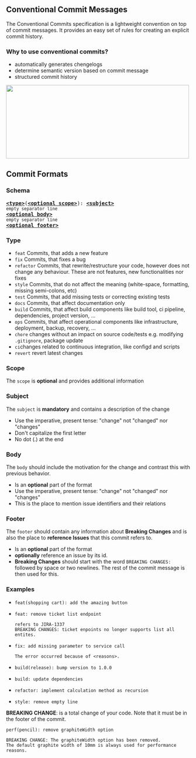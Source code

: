 
## Conventional Commit Messages 

The Conventional Commits specification is a lightweight convention on top of commit messages. It provides an easy set of rules for creating an explicit commit history. 

 ### Why to use conventional commits?
   * automatically generates chengelogs
   * determine semantic version based on commit message
   * structured commit history

<img src="https://miro.medium.com/max/1400/0*rgEpGMRh2i93o54b.jpg" width="500" height="200" />

## Commit Formats

### Schema
<pre>
<b><a href="#types">&lt;type&gt;</a></b></font>(<b><a href="#scopes">&lt;optional scope&gt;</a></b>): <b><a href="#subject">&lt;subject&gt;</a></b>
<sub>empty separator line</sub>
<b><a href="#body">&lt;optional body&gt;</a></b>
<sub>empty separator line</sub>
<b><a href="#footer">&lt;optional footer&gt;</a></b>
</pre>


### Type
* `feat` Commits, that adds a new feature
* `fix` Commits, that fixes a bug
* `refactor` Commits, that rewrite/restructure your code, however does not change any behaviour. These are not features, new functionalities nor fixes
* `style` Commits, that do not affect the meaning (white-space, formatting, missing semi-colons, etc)
* `test` Commits, that add missing tests or correcting existing tests
* `docs` Commits, that affect documentation only
* `build` Commits, that affect build components like build tool, ci pipeline, dependencies, project version, ...
* `ops` Commits, that affect operational components like infrastructure, deployment, backup, recovery, ...
* `chore` changes without an impact on source code/tests e.g. modifying `.gitignore`, package update
* `ci`changes related to continuous integration, like configd and scripts
* `revert` revert latest changes

### Scope
The `scope` is **optional** and provides additional information 

### Subject
The `subject` is **mandatory** and contains a description of the change
* Use the imperative, present tense: "change" not "changed" nor "changes"
* Don't capitalize the first letter
* No dot (.) at the end

### Body
The `body` should include the motivation for the change and contrast this with previous behavior.
* Is an **optional** part of the format
* Use the imperative, present tense: "change" not "changed" nor "changes"
* This is the place to mention issue identifiers and their relations

### Footer
The `footer` should contain any information about **Breaking Changes** and is also the place to **reference Issues** that this commit refers to.
* Is an **optional** part of the format
* **optionally** reference an issue by its id.
* **Breaking Changes** should start with the word `BREAKING CHANGES:` followed by space or two newlines. The rest of the commit message is then used for this.


### Examples
* ```
  feat(shopping cart): add the amazing button
  ```
* ```
  feat: remove ticket list endpoint
  
  refers to JIRA-1337
  BREAKING CHANGES: ticket enpoints no longer supports list all entites.
  ```
* ```
  fix: add missing parameter to service call
  
  The error occurred because of <reasons>.
  ```
* ```
  build(release): bump version to 1.0.0
  ```
* ```
  build: update dependencies
  ```
* ```
  refactor: implement calculation method as recursion
  ```
* ```
  style: remove empty line
  ```
  
**BREAKING CHANGE**: is a total change of your code. Note that it must be in the footer of the commit.
```
perf(pencil): remove graphiteWidth option

BREAKING CHANGE: The graphiteWidth option has been removed.
The default graphite width of 10mm is always used for performance reasons.
```
